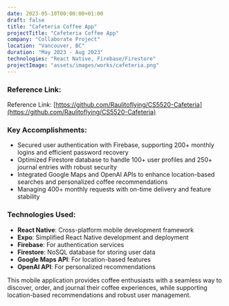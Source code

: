 ```yaml
---
date: 2023-05-10T00:00:00+01:00
draft: false
title: "Cafeteria Coffee App"
projectTitle: "Cafeteria Coffee App"
company: "Collaborate Project"
location: "Vancouver, BC"
duration: "May 2023 - Aug 2023"
technologies: "React Native, Firebase/Firestore"
projectImage: "assets/images/works/cafeteria.png"
---
```

### Reference Link:

Reference Link: [https://github.com/Raulitoflying/CS5520-Cafeteria](https://github.com/Raulitoflying/CS5520-Cafeteria)

### Key Accomplishments:

- Secured user authentication with Firebase, supporting 200+ monthly logins and efficient password recovery
- Optimized Firestore database to handle 100+ user profiles and 250+ journal entries with robust security
- Integrated Google Maps and OpenAI APIs to enhance location-based searches and personalized coffee recommendations
- Managing 400+ monthly requests with on-time delivery and feature stability

### Technologies Used:
- **React Native**: Cross-platform mobile development framework
- **Expo**: Simplified React Native development and deployment
- **Firebase**: For authentication services
- **Firestore**: NoSQL database for storing user data
- **Google Maps API**: For location-based features
- **OpenAI API**: For personalized recommendations

This mobile application provides coffee enthusiasts with a seamless way to discover, order, and journal their coffee experiences, while supporting location-based recommendations and robust user management. 